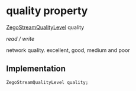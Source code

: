 


# quality property







[ZegoStreamQualityLevel](../../zego_uikit_prebuilt_live_audio_room/ZegoStreamQualityLevel.md) quality
  
_<span class="feature">read / write</span>_



<p>network quality. excellent, good, medium and poor</p>



## Implementation

```dart
ZegoStreamQualityLevel quality;
```







